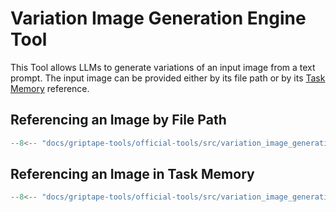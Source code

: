 # Variation Image Generation Engine Tool

This Tool allows LLMs to generate variations of an input image from a text prompt. The input image can be provided either by its file path or by its [Task Memory](../../griptape-framework/structures/task-memory.md) reference. 

## Referencing an Image by File Path

```python
--8<-- "docs/griptape-tools/official-tools/src/variation_image_generation_tool_1.py"
```

## Referencing an Image in Task Memory

```python
--8<-- "docs/griptape-tools/official-tools/src/variation_image_generation_client_tool_2.py"
```
